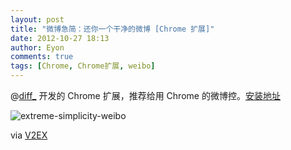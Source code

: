 ```yaml
---
layout: post
title: "微博急简：还你一个干净的微博 [Chrome 扩展]"
date: 2012-10-27 18:13
author: Eyon
comments: true
tags: [Chrome, Chrome扩展, weibo]
---
```

@[diff_](http://weibo.com/nonewang) 开发的 Chrome 扩展，推荐给用 Chrome 的微博控。[安装地址](https://chrome.google.com/webstore/detail/%E5%BE%AE%E5%8D%9A%E6%80%A5%E7%AE%80-wc/ecconepcpkkhleipnogfjfkdlhnliagk)

![](http://chromipic.b0.upaiyun.com/uploads/2012/10/extreme-simplicity-weibo-877x1024.jpg "extreme-simplicity-weibo")

via [V2EX](http://www.v2ex.com/t/50859)



